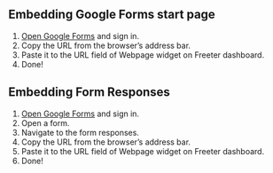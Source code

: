 ## Embedding Google Forms start page

1. <a href="{{ curItem.homeUrl|e }}" target="_blank">Open Google Forms</a> and sign in.
2. Copy the URL from the browser’s address bar.
3. Paste it to the URL field of Webpage widget on Freeter dashboard.
4. Done!

## Embedding Form Responses

1. <a href="{{ curItem.homeUrl|e }}" target="_blank">Open Google Forms</a> and sign in.
2. Open a form.
3. Navigate to the form responses.
4. Copy the URL from the browser’s address bar.
5. Paste it to the URL field of Webpage widget on Freeter dashboard.
6. Done!
